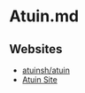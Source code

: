 # Atuin.md

## Websites

* [atuinsh/atuin](https://github.com/atuinsh/atuin)
* [Atuin Site](https://atuin.sh/)
